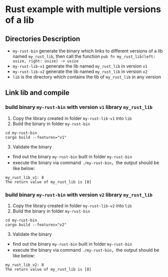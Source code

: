 
# Rust example with multiple versions of a lib

## Directories Description

- `my-rust-bin` generate the binary which links to different versions of a lib named `my_rust_lib`, then call the function `pub fn my_rust_lib(left: usize, right: usize) -> usize`
- `my-rust-lib-v1` generate the lib named `my_rust_lib` in version `v1`
- `my-rust-lib-v2` generate the lib named `my_rust_lib` in version `v2`
- `lib` is the directory which contains the lib of `my_rust_lib` in any version

## Link lib and compile

### build binary `my-rust-bin` with version `v1` library `my_rust_lib`

1. Copy the library created in folder `my-rust-lib-v1` into `lib`
2. Build the binary in folder `my-rust-bin`
```
cd my-rust-bin
cargo build --features="v1"
```
3. Validate the binary
- find out the binary `my-rust-bin` built in folder `my-rust-bin`
- execute the binary via command `./my-rust-bin`，the output should be like below:
```
my_rust_lib_v1: 8
The return value of my_rust_lib is [8]
```

### build binary `my-rust-bin` with version `v2` library `my_rust_lib`

1. Copy the library created in folder `my-rust-lib-v2` into `lib`
2. Build the binary in folder `my-rust-bin`
```
cd my-rust-bin
cargo build --features="v2"
```
3. Validate the binary
- find out the binary `my-rust-bin` built in folder `my-rust-bin`
- execute the binary via command `./my-rust-bin`，the output should be like below:
```
my_rust_lib_v2: 8
The return value of my_rust_lib is [8]
```
